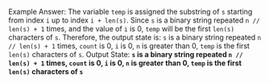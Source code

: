 Example Answer:
The variable `temp` is assigned the substring of `s` starting from index `i` up to index `i + len(s)`. Since `s` is a binary string repeated `n // len(s) + 1` times, and the value of `i` is 0, `temp` will be the first `len(s)` characters of `s`. Therefore, the output state is: `s` is a binary string repeated `n // len(s) + 1` times, `count` is 0, `i` is 0, `n` is greater than 0, `temp` is the first `len(s)` characters of `s`.
Output State: **`s` is a binary string repeated `n // len(s) + 1` times, `count` is 0, `i` is 0, `n` is greater than 0, `temp` is the first `len(s)` characters of `s`**